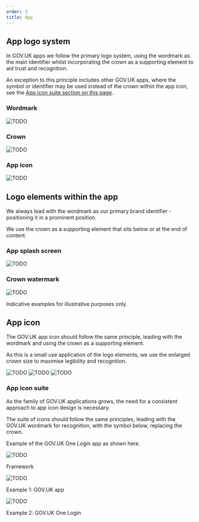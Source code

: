 ```yaml
---
order: 3
title: App
---
```


## App logo system

In GOV.UK apps we follow the primary logo system, using the wordmark as the main identifier whilst incorporating the crown as a supporting element to aid trust and recognition.

An exception to this principle includes other GOV.UK apps, where the symbol or identifier may be used instead of the crown within the app icon, see the [App icon suite section on this page](#app-icon-suite).

### Wordmark

![TODO](./wordmark-on-blue.svg)

### Crown

![TODO](./crown-on-blue.svg)

### App icon

![TODO](./app-icon-on-blue.svg)

## Logo elements within the app

We always lead with the wordmark as our primary brand identifier - positioning it in a prominent position.

We use the crown as a supporting element that sits below or at the end of content.

### App splash screen

![TODO](./splash-screen-short.gif)

<!-- TODO: not sure if this should be the short or long version (both files are in the folder) -->

### Crown watermark

![TODO](./app-watermark-example.png)

Indicative examples for illustrative purposes only.

## App icon

The GOV.UK app icon should follow the same principle, leading with the wordmark and using the crown as a supporting element.

As this is a small use application of the logo elements, we use the enlarged crown size to maximise legibility and recognition.

![TODO](./app-icon-lines.svg) ![TODO](./app-icon.svg) ![TODO](./app-store-example.png)

### <a name="app-icon-suite"></a>App icon suite

As the family of GOV.UK applications grows, the need for a consistent approach to app icon design is necessary.

The suite of icons should follow the same principles, leading with the GOV.UK wordmark for recognition, with the symbol below, replacing the crown.

Example of the GOV.UK One Login app as shown here.

![TODO](./app-icon-template.svg)

Framework

![TODO](./app-icon.svg)

Example 1: GOV.UK app

![TODO](./app-icon-one-login.svg)

Example 2: GOV.UK One Login
